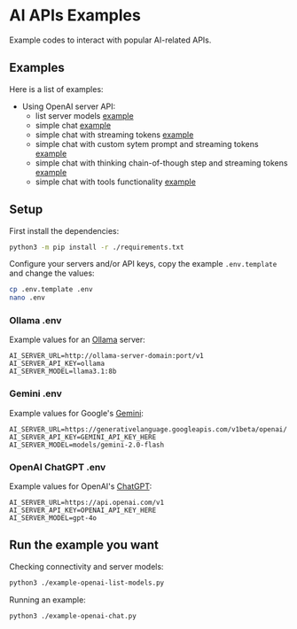# AI APIs Examples
Example codes to interact with popular AI-related APIs.

## Examples
Here is a list of examples:

- Using OpenAI server API:
	- list server models [example](example-openai-list-models.py)
	- simple chat [example](example-openai-chat.py)
	- simple chat with streaming tokens [example](example-openai-chat-stream.py)
	- simple chat with custom sytem prompt and streaming tokens [example](example-openai-system-streaming.py)
	- simple chat with thinking chain-of-though step and streaming tokens [example](example-openai-thinking-stream.py)
	- simple chat with tools functionality [example](example-openai-tools.py)

## Setup

First install the dependencies:

```bash
python3 -m pip install -r ./requirements.txt
```

Configure your servers and/or API keys, copy the example `.env.template` and change the values: 
```bash
cp .env.template .env
nano .env
```

### Ollama .env
Example values for an [Ollama](https://ollama.com/) server:
```
AI_SERVER_URL=http://ollama-server-domain:port/v1
AI_SERVER_API_KEY=ollama
AI_SERVER_MODEL=llama3.1:8b
```

### Gemini .env
Example values for Google's [Gemini](https://ai.google.dev/gemini-api/docs/api-key):
```
AI_SERVER_URL=https://generativelanguage.googleapis.com/v1beta/openai/
AI_SERVER_API_KEY=GEMINI_API_KEY_HERE
AI_SERVER_MODEL=models/gemini-2.0-flash
```

### OpenAI ChatGPT .env
Example values for OpenAI's [ChatGPT](https://platform.openai.com/docs/api-reference/introduction):
```
AI_SERVER_URL=https://api.openai.com/v1
AI_SERVER_API_KEY=OPENAI_API_KEY_HERE
AI_SERVER_MODEL=gpt-4o
```

## Run the example you want

Checking connectivity and server models:
```bash
python3 ./example-openai-list-models.py
```

Running an example:
```bash
python3 ./example-openai-chat.py
```
